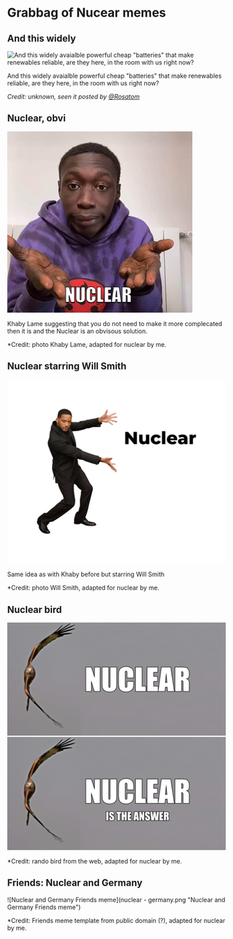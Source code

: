 # Grabbag of Nucear memes

## And this widely

![And this widely avaialble powerful cheap "batteries" that make renewables reliable, are they here, in the room with us right now?](in-the-room-with-us.jpeg "And this widely avaialble powerful cheap \"batteries\" that make renewables reliable, are they here, in the room with us right now?")

And this widely avaialble powerful cheap "batteries" that make renewables reliable, are they here, in the room with us right now?

*Credit: unknown, seen it posted by [@Rosatom](https://twitter.com/RosatomGlobal/status/1475853850317885442)*


## Nuclear, obvi

![Nuclear Khaby Lame](nuclear-khaby-lame.jpg "Nuclear Khaby Lame")

Khaby Lame suggesting that you do not need to make it more complecated then it is and the Nuclear is an obvisous solution.

*Credit: photo Khaby Lame, adapted for nuclear by me.


## Nuclear starring Will Smith
![Nuclear Will Smith](nuclear-will-smith.jpg "Nuclear Will Smith")

Same idea as with Khaby before but starring Will Smith

*Credit: photo Will Smith, adapted for nuclear by me.


## Nuclear bird
![Nuclear Bird](nuclear-bird.jpg "Nuclear Bird")
![Nuclear is the Answer Bird](nuclear-answer-bird.jpg "Nuclear is the Answer Bird")

*Credit: rando bird from the web, adapted for nuclear by me.

## Friends: Nuclear and Germany
![Nuclear and Germany Friends meme](nuclear - germany.png "Nuclear and Germany Friends meme")

*Credit: Friends meme template from public domain (?), adapted for nuclear by me.

